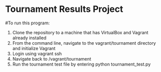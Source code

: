 Tournament Results Project
====================
#To run this program:
1. Clone the repository to a machine that has VirtualBox and Vagrant already installed
2. From the command line, navigate to the vagrant/tournament directory and initialize Vagrant
3. Login using vagrant ssh
4. Navigate back to /vagrant/tournament
5. Run the tournament test file by entering python tournament_test.py


